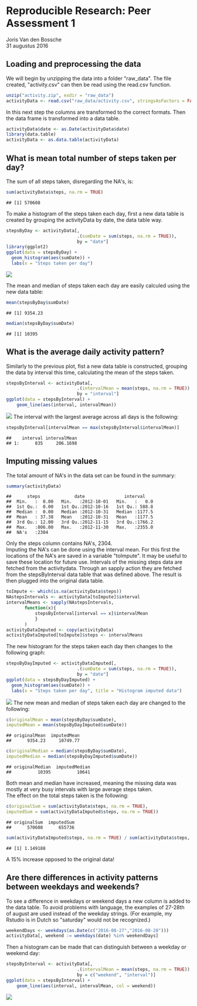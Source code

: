 # Reproducible Research:  Peer Assessment 1
Joris Van den Bossche  
31 augustus 2016  

## Loading and preprocessing the data
We will begin by unzipping the data into a folder "raw_data". The file created, "activity.csv" can then be read using the read.csv function.

```r
unzip("activity.zip", exdir = "raw_data")
activityData <- read.csv("raw_data/activity.csv", stringsAsFactors = FALSE)
```
In this next step the columns are transformed to the correct formats. Then the data frame is transformed into a data table.

```r
activityData$date <- as.Date(activityData$date)
library(data.table)
activityData <- as.data.table(activityData)
```


## What is mean total number of steps taken per day?
The sum of all steps taken, disregarding the NA's, is:

```r
sum(activityData$steps, na.rm = TRUE)
```

```
## [1] 570608
```
To make a histogram of the steps taken each day, first a new data table is created by grouping the activityData by date, the data table way.

```r
stepsByDay <- activityData[, 
                           .(sumDate = sum(steps, na.rm = TRUE)), 
                           by = "date"]
library(ggplot2)
ggplot(data = stepsByDay) + 
  geom_histogram(aes(sumDate)) +
  labs(x = "Steps taken per day")
```

![](PA1_template_files/figure-html/unnamed-chunk-4-1.png)<!-- -->

The mean and median of steps taken each day are easily calculed using the new data table:

```r
mean(stepsByDay$sumDate)
```

```
## [1] 9354.23
```

```r
median(stepsByDay$sumDate)
```

```
## [1] 10395
```

## What is the average daily activity pattern?
Similarly to the previous plot, fist a new data table is constructed, grouping the data by interval this time, calculating the mean of the steps taken.

```r
stepsByInterval <- activityData[, 
                           .(intervalMean = mean(steps, na.rm = TRUE)), 
                           by = "interval"]
ggplot(data = stepsByInterval) +
    geom_line(aes(interval, intervalMean))
```

![](PA1_template_files/figure-html/unnamed-chunk-6-1.png)<!-- -->
The interval with the largest average across all days is the following:

```r
stepsByInterval[intervalMean == max(stepsByInterval$intervalMean)]
```

```
##    interval intervalMean
## 1:      835     206.1698
```

## Imputing missing values
The total amount of NA's in the data set can be found in the summary:

```r
summary(activityData)
```

```
##      steps             date               interval     
##  Min.   :  0.00   Min.   :2012-10-01   Min.   :   0.0  
##  1st Qu.:  0.00   1st Qu.:2012-10-16   1st Qu.: 588.8  
##  Median :  0.00   Median :2012-10-31   Median :1177.5  
##  Mean   : 37.38   Mean   :2012-10-31   Mean   :1177.5  
##  3rd Qu.: 12.00   3rd Qu.:2012-11-15   3rd Qu.:1766.2  
##  Max.   :806.00   Max.   :2012-11-30   Max.   :2355.0  
##  NA's   :2304
```
Only the steps column contains NA's, 2304.  
Imputing the NA's can be done using the interval mean. For this first the locations of the NA's are saved in a variable "toImpute". It may be useful to save these location for future use. Intervals of the missing steps data are fetched from the activitydata. Through an sapply action they are fetched from the stepsByInterval data table that was defined above. The result is then plugged into the original data table. 

```r
toImpute <- which(is.na(activityData$steps))
NAstepsIntervals <- activityData[toImpute]$interval
intervalMeans <- sapply(NAstepsIntervals, 
       function(x){
           stepsByInterval[interval == x]$intervalMean
           }
       )
activityDataImputed <- copy(activityData)
activityDataImputed[toImpute]$steps <- intervalMeans
```
The new histogram for the steps taken each day then changes to the following graph:

```r
stepsByDayImputed <- activityDataImputed[, 
                           .(sumDate = sum(steps, na.rm = TRUE)), 
                           by = "date"]
ggplot(data = stepsByDayImputed) + 
  geom_histogram(aes(sumDate)) +
  labs(x = "Steps taken per day", title = "Histogram imputed data")
```

![](PA1_template_files/figure-html/unnamed-chunk-10-1.png)<!-- -->
The new mean and median of steps taken each day are changed to the following:

```r
c(originalMean = mean(stepsByDay$sumDate),
imputedMean = mean(stepsByDayImputed$sumDate))
```

```
## originalMean  imputedMean 
##      9354.23     10749.77
```

```r
c(originalMedian = median(stepsByDay$sumDate),
imputedMedian = median(stepsByDayImputed$sumDate))
```

```
## originalMedian  imputedMedian 
##          10395          10641
```
Both mean and median have increased, meaning the missing data was mostly at very busy intervals with large average steps taken.  
The effect on the total steps taken is the following:

```r
c(originalSum = sum(activityData$steps, na.rm = TRUE),
imputedSum = sum(activityDataImputed$steps, na.rm = TRUE))
```

```
## originalSum  imputedSum 
##      570608      655736
```

```r
sum(activityDataImputed$steps, na.rm = TRUE) / sum(activityData$steps, na.rm = TRUE)
```

```
## [1] 1.149188
```
A 15% increase opposed to the original data!

## Are there differences in activity patterns between weekdays and weekends?
To see a difference in weekdays or weekend days a new column is added to the data table. To avoid problems with language, the examples of 27-28th of august are used instead of the weekday strings. (For example, my Rstudio is in Dutch so "saturday" would not be recognized.)

```r
weekendDays <- weekdays(as.Date(c("2016-08-27","2016-08-28")))
activityData[, weekend := weekdays(date) %in% weekendDays]
```
Then a histogram can be made that can distinguish between a weekday or weekend day:

```r
stepsByInterval <- activityData[, 
                           .(intervalMean = mean(steps, na.rm = TRUE)), 
                           by = c("weekend", "interval")]
ggplot(data = stepsByInterval) +
    geom_line(aes(interval, intervalMean, col = weekend))
```

![](PA1_template_files/figure-html/unnamed-chunk-16-1.png)<!-- -->

